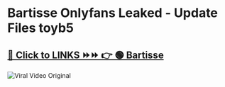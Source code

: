 
 # Bartisse Onlyfans Leaked - Update Files toyb5

## <h2><a href="https://clipsfans.com/Bartisse&ref=git">🔗 Click to LINKS ⏩⏩ 👉 🟢 Bartisse </a></h2>

<a href="https://clipsfans.com/Bartisse&ref=git" rel="nofollow" data-target="animated-image.originalLink"><img src="https://i.ibb.co.com/xMMVF88/686577567.gif" alt="Viral Video Original" style="max-width: 100%; display: inline-block;" data-target="animated-image.originalImage"></a>

